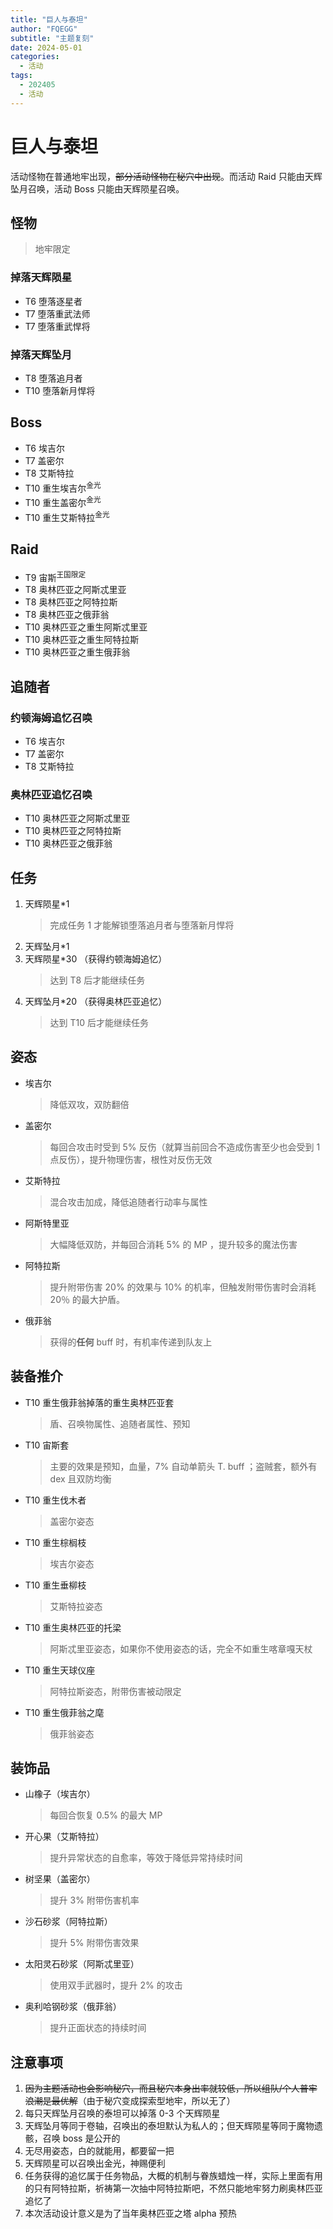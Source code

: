 ```yaml
---
title: "巨人与泰坦"
author: "FQEGG"
subtitle: "主题复刻"
date: 2024-05-01
categories:
  - 活动
tags:
  - 202405
  - 活动
---
```


# 巨人与泰坦

活动怪物在普通地牢出现，~~部分活动怪物在秘穴中出现~~。而活动 Raid 只能由天辉坠月召唤，活动 Boss 只能由天辉陨星召唤。

## 怪物

> 地牢限定

### 掉落天辉陨星

- T6 堕落逐星者 
- T7 堕落重武法师 
- T7 堕落重武悍将 

### 掉落天辉坠月

- T8 堕落追月者 
- T10 堕落新月悍将

## Boss 

- T6 埃吉尔 
- T7 盖密尔 
- T8 艾斯特拉 
- T10 重生埃吉尔<sup>金光</sup>
- T10 重生盖密尔<sup>金光</sup>
- T10 重生艾斯特拉<sup>金光</sup>
 
## Raid
- T9 宙斯<sup>王国限定</sup>
- T8 奥林匹亚之阿斯忒里亚
- T8 奥林匹亚之阿特拉斯 
- T8 奥林匹亚之俄菲翁 
- T10 奥林匹亚之重生阿斯忒里亚 
- T10 奥林匹亚之重生阿特拉斯 
- T10 奥林匹亚之重生俄菲翁 
 
## 追随者 

### 约顿海姆追忆召唤

- T6 埃吉尔 
- T7 盖密尔 
- T8 艾斯特拉

### 奥林匹亚追忆召唤

- T10 奥林匹亚之阿斯忒里亚 
- T10 奥林匹亚之阿特拉斯
- T10 奥林匹亚之俄菲翁 
 
## 任务 
1. 天辉陨星*1
    > 完成任务 1 才能解锁堕落追月者与堕落新月悍将
2. 天辉坠月*1 
3. 天辉陨星*30 （获得约顿海姆追忆）
    > 达到 T8 后才能继续任务
4. 天辉坠月*20 （获得奥林匹亚追忆）
    > 达到 T10 后才能继续任务   

## 姿态 

- 埃吉尔
  > 降低双攻，双防翻倍
- 盖密尔
  > 每回合攻击时受到 5% 反伤（就算当前回合不造成伤害至少也会受到 1 点反伤），提升物理伤害，根性对反伤无效
- 艾斯特拉
  > 混合攻击加成，降低追随者行动率与属性
- 阿斯特里亚
  > 大幅降低双防，并每回合消耗 5% 的 MP ，提升较多的魔法伤害
- 阿特拉斯
  > 提升附带伤害 20% 的效果与 10% 的机率，但触发附带伤害时会消耗 20％ 的最大护盾。
- 俄菲翁
  > 获得的**任何** buff 时，有机率传递到队友上

## 装备推介 

- T10 重生俄菲翁掉落的重生奥林匹亚套
  > 盾、召唤物属性、追随者属性、预知
- T10 宙斯套 
  > 主要的效果是预知，血量，7% 自动单箭头 T. buff ；盗贼套，额外有 dex 且双防均衡
- T10 重生伐木者 
  > 盖密尔姿态
- T10 重生棕榈枝
  > 埃吉尔姿态
- T10 重生垂柳枝
  > 艾斯特拉姿态 
- T10 重生奥林匹亚的托梁
  > 阿斯忒里亚姿态，如果你不使用姿态的话，完全不如重生喀章嘎天杖 
- T10 重生天球仪座
  > 阿特拉斯姿态，附带伤害被动限定
- T10 重生俄菲翁之麾
  > 俄菲翁姿态

## 装饰品

- 山橡子（埃吉尔）
  > 每回合恢复 0.5% 的最大 MP
- 开心果（艾斯特拉）
  > 提升异常状态的自愈率，等效于降低异常持续时间
- 树坚果（盖密尔）
  > 提升 3% 附带伤害机率
- 沙石砂浆（阿特拉斯）
  > 提升 5% 附带伤害效果
- 太阳灵石砂浆（阿斯忒里亚）
  > 使用双手武器时，提升 2% 的攻击
- 奥利哈钢砂浆（俄菲翁）
  > 提升正面状态的持续时间

## 注意事项 
1. ~~因为主题活动也会影响秘穴，而且秘穴本身出率就较低，所以组队/个人普牢浪潮是最优解~~（由于秘穴变成探索型地牢，所以无了） 
2. 每只天辉坠月召唤的泰坦可以掉落 0-3 个天辉陨星 
3. 天辉坠月等同于卷轴，召唤出的泰坦默认为私人的；但天辉陨星等同于魔物遗骸，召唤 boss 是公开的 
4. 无尽用姿态，白的就能用，都要留一把
5. 天辉陨星可以召唤出金光，神赐便利 
6. 任务获得的追忆属于任务物品，大概的机制与眷族蜡烛一样，实际上里面有用的只有阿特拉斯，祈祷第一次抽中阿特拉斯吧，不然只能地牢努力刷奥林匹亚追忆了
8. 本次活动设计意义是为了当年奥林匹亚之塔 alpha 预热

